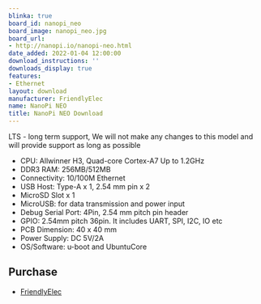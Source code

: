 ```yaml
---
blinka: true
board_id: nanopi_neo
board_image: nanopi_neo.jpg
board_url:
- http://nanopi.io/nanopi-neo.html
date_added: 2022-01-04 12:00:00
download_instructions: ''
downloads_display: true
features:
- Ethernet
layout: download
manufacturer: FriendlyElec
name: NanoPi NEO
title: NanoPi NEO Download
---
```


LTS - long term support, We will not make any changes to this model and will provide support as long as possible

- CPU: Allwinner H3, Quad-core Cortex-A7 Up to 1.2GHz
- DDR3 RAM: 256MB/512MB
- Connectivity: 10/100M Ethernet
- USB Host: Type-A x 1, 2.54 mm pin x 2
- MicroSD Slot x 1
- MicroUSB: for data transmission and power input
- Debug Serial Port: 4Pin, 2.54 mm pitch pin header
- GPIO: 2.54mm pitch 36pin. It includes UART, SPI, I2C, IO etc
- PCB Dimension: 40 x 40 mm
- Power Supply: DC 5V/2A
- OS/Software: u-boot and UbuntuCore

## Purchase
* [FriendlyElec](https://www.friendlyarm.com/index.php?route=product/product&path=69&product_id=132)
